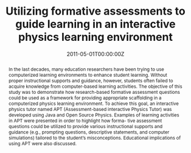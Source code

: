 ---
abstract: In the last decades, many education researchers have been trying to use computerized learning environments to enhance student learning. Without proper instructional supports and guidance, however, students often failed to acquire knowledge from computer-based learning activities. The objective of this study was to demonstrate how research-based formative assessment questions could be used as a framework for providing appropriate scaffolding in a computerized physics learning environment. To achieve this goal, an interactive physics tutor named APT (Assessment-based interactive Physics Tutor) was developed using Java and Open Source Physics. Examples of learning activities in APT were presented in order to highlight how forma- tive assessment questions could be utilized to provide various instructional supports and guidance (e.g., prompting questions, descriptive statements, and computer simulations) tailored to the student’s misconceptions. Educational implications of using APT were also discussed.
authors: 
- admin
date: "2011-05-01T00:00:00Z"
doi: https://doi.org/10.2190/ET.39.3.c
featured: false
projects: []
publication: 'Journal of Educational Technology Systems'
publication_short: ""
publication_types:
- "2"
publishDate: "2011-05-01T00:00:00Z"
tags:
- Physics education
- Computer simulations
- Formative assessment
- Ability estimation
title: "Utilizing formative assessments to guide learning in an interactive physics learning environment"
---